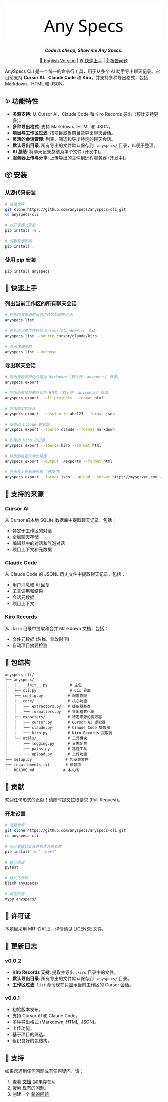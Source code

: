 <div align="center">

  <picture>
    <source media="(prefers-color-scheme: dark)" srcset="assets/headerDark.svg" />
    <img src="assets/headerLight.svg" alt="AnySpecs CLI" />
  </picture>

***Code is cheap, Show me Any Specs.***
  
[:page_facing_up: English Version](https://github.com/anyspecs/anyspecs-cli/blob/main/README.md) |
[:gear: 快速上手](#quick-start) |
[:thinking: 报告问题](https://github.com/anyspecs/anyspecs-cli/issues/new/choose)

</div>

AnySpecs CLI 是一个统一的命令行工具，用于从多个 AI 助手导出聊天记录。它目前支持 **Cursor AI**、**Claude Code** 和 **Kiro**，并支持多种导出格式，包括 Markdown、HTML 和 JSON。

## ✨ 功能特性

- **多源支持**: 从 Cursor AI、Claude Code 和 Kiro Records 导出（预计支持更多）。
- **多种导出格式**: 支持 Markdown、HTML 和 JSON。
- **项目与工作区过滤**: 按项目或当前目录导出聊天会话。
- **灵活的会话管理**: 列表、筛选和导出特定的聊天会话。
- **默认导出目录**: 所有导出的文件默认保存到 `.anyspecs/` 目录，以便于整理。
- **AI 总结**: 将聊天记录总结为单个文件 (开发中)。
- **服务器上传与分享**: 上传导出的文件到远程服务器 (开发中)。

## 📦 安装

### 从源代码安装

```bash
# 克隆仓库
git clone https://github.com/anyspecs/anyspecs-cli.git
cd anyspecs-cli

# 以开发模式安装
pip install -e .

# 或者普通安装
pip install .
```

### 使用 pip 安装

```bash
pip install anyspecs
```

## 🚀 快速上手

### 列出当前工作区的所有聊天会话

```bash
# 列出所有来源的当前工作区的聊天会话
anyspecs list

# 仅列出当前工作区的 Cursor/Claude/Kiro 会话
anyspecs list --source cursor/claude/kiro

# 显示详细信息
anyspecs list --verbose
```

### 导出聊天会话

```bash
# 导出当前项目的会话为 Markdown (默认到 .anyspecs/ 目录)
anyspecs export

# 导出所有项目的会话为 HTML (默认到 .anyspecs/ 目录)
anyspecs export --all-projects --format html

# 导出指定的会话
anyspecs export --session-id abc123 --format json

# 仅导出 Claude 的会話
anyspecs export --source claude --format markdown

# 仅导出 Kiro 的记录
anyspecs export --source kiro --format html

# 导出到自定义输出路径
anyspecs export --output ./exports --format html

# 导出并上传到服务器 (开发中)
anyspecs export --format json --upload --server https://myserver.com --username user --password pass
```

## 🔌 支持的来源

### Cursor AI

从 Cursor 的本地 SQLite 数据库中提取聊天记录，包括：
- 特定于工作区的对话
- 全局聊天存储
- 编辑器中的对话和气泡对话
- 项目上下文和元数据

### Claude Code

从 Claude Code 的 JSONL 历史文件中提取聊天记录，包括：
- 用户消息和 AI 回复
- 工具调用和结果
- 会话元数据
- 项目上下文

### Kiro Records

从 `.kiro` 目录中提取和合并 Markdown 文档，包括：
- 文件元数据 (名称、修改时间)
- 自动项目摘要检测

## 📁 包结构

```
anyspecs-cli/
├── anyspecs/
│   ├── __init__.py          # 主包
│   ├── cli.py               # CLI 界面
│   ├── config.py           # 配置管理
│   ├── core/               # 核心功能
│   │   ├── extractors.py   # 提取器基类
│   │   └── formatters.py   # 导出格式化器
│   ├── exporters/          # 特定来源的提取器
│   │   ├── cursor.py       # Cursor AI 提取器
│   │   └── claude.py       # Claude Code 提取器
│   │   └── kiro.py         # Kiro Records 提取器
│   └── utils/              # 工具模块
│       ├── logging.py      # 日志配置
│       ├── paths.py        # 路径工具
│       └── upload.py       # 上传功能
├── setup.py               # 包安装文件
├── requirements.txt       # 依赖项
└── README.md             # 本文档
```

## 🤝 贡献

欢迎任何形式的贡献！请随时提交拉取请求 (Pull Request)。

### 开发设置

```bash
# 克隆仓库
git clone https://github.com/anyspecs/anyspecs-cli.git
cd anyspecs-cli

# 以开发模式安装并包含开发依赖
pip install -e ".[dev]"

# 运行测试
pytest

# 格式化代码
black anyspecs/

# 类型检查
mypy anyspecs/
```

## 📄 许可证

本项目采用 MIT 许可证 - 详情请见 [LICENSE](LICENSE) 文件。

## 📜 更新日志

### v0.0.2
- **Kiro Records 支持**: 提取并导出 `.kiro` 目录中的文件。
- **默认导出目录**: 所有导出的文件默认保存到 `.anyspecs/` 目录。
- **工作区过滤**: `list` 命令现在只显示当前工作区的 Cursor 会话。

### v0.0.1
- 初始版本发布。
- 支持 Cursor AI 和 Claude Code。
- 多种导出格式 (Markdown, HTML, JSON)。
- 上传功能。
- 基于项目的筛选。
- 组织良好的包结构。

## 💬 支持

如果您遇到任何问题或有任何疑问，请：

1.  查看 [文档](https://github.com/anyspecs/anyspecs-cli/wiki) (如果存在)。
2.  搜索 [现有的问题](https://github.com/anyspecs/anyspecs-cli/issues)。
3.  创建一个 [新的问题](https://github.com/anyspecs/anyspecs-cli/issues/new)。 